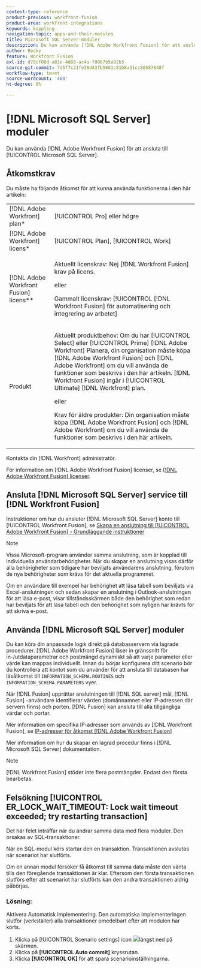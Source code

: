 ```yaml
---
content-type: reference
product-previous: workfront-fusion
product-area: workfront-integrations
keywords: koppling
navigation-topic: apps-and-their-modules
title: Microsoft SQL Server-moduler
description: Du kan använda [!DNL Adobe Workfront Fusion] för att ansluta till Microsoft SQL Server.
author: Becky
feature: Workfront Fusion
exl-id: d79cf00d-a81e-4d88-ac4a-f80b7b5a92b3
source-git-commit: 7d5f7c21fe38d43fb5601c81b8a31cc80587848f
workflow-type: tm+mt
source-wordcount: '468'
ht-degree: 0%

---
```


# [!DNL Microsoft SQL Server] moduler

Du kan använda [!DNL Adobe Workfront Fusion] för att ansluta till [!UICONTROL Microsoft SQL Server].

## Åtkomstkrav

Du måste ha följande åtkomst för att kunna använda funktionerna i den här artikeln:

<table style="table-layout:auto"> 
 <col> 
 <col> 
 <tbody> 
  <tr> 
   <td role="rowheader">[!DNL Adobe Workfront] plan*</td>
  <td> <p>[!UICONTROL Pro] eller högre</p> </td>
  </tr> 
  <tr data-mc-conditions=""> 
   <td role="rowheader">[!DNL Adobe Workfront] licens*</td>
   <td> <p>[!UICONTROL Plan], [!UICONTROL Work]</p> </td> 
  </tr> 
  <tr> 
   <td role="rowheader">[!DNL Adobe Workfront Fusion] licens**</td> 
   <td>
   <p>Aktuellt licenskrav: Nej [!DNL Workfront Fusion] krav på licens.</p>
   <p>eller</p>
   <p>Gammalt licenskrav: [!UICONTROL [!DNL Workfront Fusion] för automatisering och integrering av arbetet] </p>
   </td> 
  </tr> 
  <tr> 
   <td role="rowheader">Produkt</td> 
   <td>
   <p>Aktuellt produktbehov: Om du har [!UICONTROL Select] eller [!UICONTROL Prime] [!DNL Adobe Workfront] Planera, din organisation måste köpa [!DNL Adobe Workfront Fusion] och [!DNL Adobe Workfront] om du vill använda de funktioner som beskrivs i den här artikeln. [!DNL Workfront Fusion] ingår i [!UICONTROL Ultimate] [!DNL Workfront] plan.</p>
   <p>eller</p>
   <p>Krav för äldre produkter: Din organisation måste köpa [!DNL Adobe Workfront Fusion] och [!DNL Adobe Workfront] om du vill använda de funktioner som beskrivs i den här artikeln.</p>
   </td> 
  </tr> 
 </tbody> 
</table>

Kontakta din [!DNL Workfront] administratör.

För information om [!DNL Adobe Workfront Fusion] licenser, se [[!DNL Adobe Workfront Fusion] licenser](../../workfront-fusion/get-started/license-automation-vs-integration.md).



## Ansluta [!DNL Microsoft SQL Server] service till [!DNL Workfront Fusion]

Instruktioner om hur du ansluter [!DNL Microsoft SQL Server] konto till [!UICONTROL Workfront Fusion], se [Skapa en anslutning till [!UICONTROL Adobe Workfront Fusion] - Grundläggande instruktioner](../../workfront-fusion/connections/connect-to-fusion-general.md)

>[!NOTE]
>
>Vissa Microsoft-program använder samma anslutning, som är kopplad till individuella användarbehörigheter. När du skapar en anslutning visas därför alla behörigheter som tidigare har beviljats användarens anslutning, förutom de nya behörigheter som krävs för det aktuella programmet.
>
>Om en användare till exempel har behörighet att läsa tabell som beviljats via Excel-anslutningen och sedan skapar en anslutning i Outlook-anslutningen för att läsa e-post, visar tillståndsskärmen både den behörighet som redan har beviljats för att läsa tabell och den behörighet som nyligen har krävts för att skriva e-post.

## Använda [!DNL Microsoft SQL Server] moduler

Du kan köra din anpassade logik direkt på databasservern via lagrade procedurer. [!DNL Adobe Workfront Fusion] läser in gränssnitt för in-/utdataparametrar och postmängd dynamiskt så att varje parameter eller värde kan mappas individuellt. Innan du börjar konfigurera ditt scenario bör du kontrollera att kontot som du använder för att ansluta till databasen har läsåtkomst till `INFORMATION_SCHEMA.ROUTINES` och `INFORMATION_SCHEMA.PARAMETERS` vyer.

När [!DNL Fusion] upprättar anslutningen till [!DNL SQL server] mål, [!DNL Fusion] -användare identifierar värden (domännamnet eller IP-adressen där servern finns) och porten. [!DNL Fusion] kan ansluta till alla tillgängliga värdar och portar.

Mer information om specifika IP-adresser som används av [!DNL Workfront Fusion], se [IP-adresser för åtkomst [!DNL Adobe Workfront Fusion]](../../workfront-fusion/get-started/ip-addresses-for-fusion.md)

Mer information om hur du skapar en lagrad procedur finns i [!DNL Microsoft SQL Server] dokumentation.

>[!NOTE]
>
>[!DNL Workfront Fusion] stöder inte flera postmängder. Endast den första bearbetas.

## Felsökning [!UICONTROL ER_LOCK_WAIT_TIMEOUT: Lock wait timeout exceeded; try restarting transaction]

Det här felet inträffar när du ändrar samma data med flera moduler. Den orsakas av SQL-transaktioner.

När en SQL-modul körs startar den en transaktion. Transaktionen avslutas när scenariot har slutförts.

Om en annan modul försöker få åtkomst till samma data måste den vänta tills den föregående transaktionen är klar. Eftersom den första transaktionen slutförs efter att scenariot har slutförts kan den andra transaktionen aldrig påbörjas.

### Lösning:

Aktivera Automatisk implementering. Den automatiska implementeringen slutför (verkställer) alla transaktioner omedelbart efter att modulen har körts.

1. Klicka på [!UICONTROL Scenario settings] icon ![](assets/scenario-settings-icon.png)längst ned på skärmen.
1. Klicka på **[!UICONTROL Auto commit]** kryssrutan.
1. Klicka **[!UICONTROL OK]** för att spara scenarioinställningarna.
